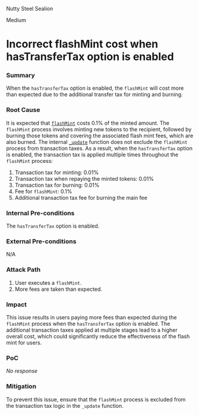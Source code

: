 Nutty Steel Sealion

Medium

# Incorrect flashMint cost when hasTransferTax option is enabled

### Summary

When the `hasTransferTax` option is enabled, the `flashMint` will cost more than expected due to the additional transfer tax for minting and burning.

### Root Cause

It is expected that [`flashMint`](https://github.com/sherlock-audit/2025-01-peapods-finance/blob/main/contracts/contracts/DecentralizedIndex.sol#L424-L436) costs 0.1% of the minted amount. The `flashMint` process involves minting new tokens to the recipient, followed by burning those tokens and covering the associated flash mint fees, which are also burned. The internal [`_update`](https://github.com/sherlock-audit/2025-01-peapods-finance/blob/main/contracts/contracts/DecentralizedIndex.sol#L159-L182) function does not exclude the `flashMint` process from transaction taxes. As a result, when the `hasTransferTax` option is enabled, the transaction tax is applied multiple times throughout the `flashMint` process:

1. Transaction tax for minting: 0.01%
2. Transaction tax when repaying the minted tokens: 0.01%
3. Transaction tax for burning: 0.01%
4. Fee for `flashMint`: 0.1%
5. Additional transaction tax fee for burning the main fee

### Internal Pre-conditions

The `hasTransferTax` option is enabled.

### External Pre-conditions

N/A

### Attack Path

1. User executes a `flashMint`.
2. More fees are taken than expected.

### Impact

This issue results in users paying more fees than expected during the `flashMint` process when the `hasTransferTax` option is enabled. The additional transaction taxes applied at multiple stages lead to a higher overall cost, which could significantly reduce the effectiveness of the flash mint for users.

### PoC

_No response_

### Mitigation

To prevent this issue, ensure that the `flashMint` process is excluded from the transaction tax logic in the `_update` function.